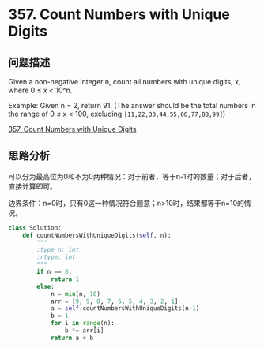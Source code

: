 # 357. Count Numbers with Unique Digits

## 问题描述

Given a non-negative integer n, count all numbers with unique digits, x, where 0 ≤ x < 10^n.

Example:
Given n = 2, return 91. (The answer should be the total numbers in the range of 0 ≤ x < 100, excluding `[11,22,33,44,55,66,77,88,99]`)

[357. Count Numbers with Unique Digits](https://leetcode.com/problems/count-numbers-with-unique-digits/description/)

## 思路分析

可以分为最高位为0和不为0两种情况：对于前者，等于n-1时的数量；对于后者，直接计算即可。

边界条件：n=0时，只有0这一种情况符合题意；n>10时，结果都等于n=10的情况。

``` Python
class Solution:
    def countNumbersWithUniqueDigits(self, n):
        """
        :type n: int
        :rtype: int
        """
        if n == 0:
            return 1
        else:
            n = min(n, 10)
            arr = [9, 9, 8, 7, 6, 5, 4, 3, 2, 1]
            a = self.countNumbersWithUniqueDigits(n-1)
            b = 1
            for i in range(n):
                b *= arr[i]
            return a + b
```
